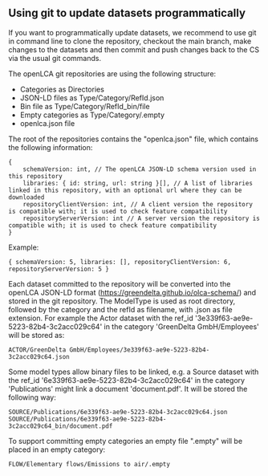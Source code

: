 <style>
    /* initialise the counter */
    body { counter-reset: figureCounter;
    counter-reset: h1counter h2counter h3counter h4counter h5counter h6counter;
     }
    /* increment the counter for every instance of a figure even if it doesn't have a caption */
    figure { counter-increment: figureCounter; text-align: center}
    /* prepend the counter to the figcaption content */
    figure figcaption:before {
        content: "Figure 3-7-" counter(figureCounter) ": "
    }
    /* increment the counter for every instance of a table even if it doesn't have a caption */
    table { counter-increment: tableCounter; }
    /* prepend the counter to the figcaption content */
    caption:before {
        content: "Table 3-7-" counter(tableCounter) ": ";
    }

    /* create padding between table cells*/
    th, td {
        padding: 15px;
    }
</style>

<h2>Using git to update datasets programmatically</h2>

If you want to programmatically update datasets, we recommend to use git in command line to clone the repository, checkout the main branch, make changes to the datasets and then commit and push changes back to the CS via the usual git commands.

The openLCA git repositories are using the following structure:

* Categories as Directories
* JSON-LD files as Type/Category/RefId.json
* Bin file as Type/Category/RefId_bin/file
* Empty categories as Type/Category/.empty
* openlca.json file

The root of the repositories contains the "openlca.json" file, which contains the following information:

```
{
	schemaVersion: int, // The openLCA JSON-LD schema version used in this repository
	libraries: { id: string, url: string }[], // A list of libraries linked in this repository, with an optional url where they can be downloaded
	repositoryClientVersion: int, // A client version the repository is compatible with; it is used to check feature compatibility 
	repositoryServerVersion: int // A server version the repository is compatible with; it is used to check feature compatibility 
}
```

Example:

```
{ schemaVersion: 5, libraries: [], repositoryClientVersion: 6, repositoryServerVersion: 5 }
```

Each dataset committed to the repository will be converted into the openLCA JSON-LD format (https://greendelta.github.io/olca-schema/) and stored in the git repository. The ModelType is used as root directory, followed by the category and the refId as filename, with .json as file extension.
For example the Actor dataset with the ref_id '3e339f63-ae9e-5223-82b4-3c2acc029c64' in the category 'GreenDelta GmbH/Employees' will be stored as:

```
ACTOR/GreenDelta GmbH/Employees/3e339f63-ae9e-5223-82b4-3c2acc029c64.json
```

Some model types allow binary files to be linked, e.g. a Source dataset with the ref_id '6e339f63-ae9e-5223-82b4-3c2acc029c64' in the category 'Publications' might link a document 'document.pdf'. It will be stored the following way:

```
SOURCE/Publications/6e339f63-ae9e-5223-82b4-3c2acc029c64.json
SOURCE/Publications/6e339f63-ae9e-5223-82b4-3c2acc029c64_bin/document.pdf
```

To support committing empty categories an empty file ".empty" will be placed in an empty category:

```
FLOW/Elementary flows/Emissions to air/.empty
```
